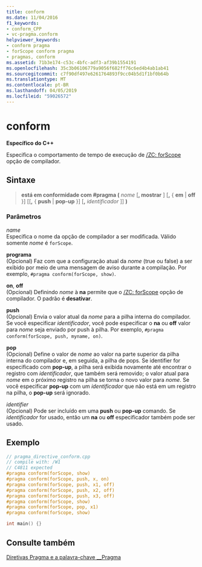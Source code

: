 ```yaml
---
title: conform
ms.date: 11/04/2016
f1_keywords:
- conform_CPP
- vc-pragma.conform
helpviewer_keywords:
- conform pragma
- forScope conform pragma
- pragmas, conform
ms.assetid: 71b3e174-c53c-4bfc-adf3-af39b1554191
ms.openlocfilehash: 35c3b06106779a9056f682ff76c6ed4b4ab1ab41
ms.sourcegitcommit: c7f90df497e6261764893f9cc04b5d1f1bf0b64b
ms.translationtype: MT
ms.contentlocale: pt-BR
ms.lasthandoff: 04/05/2019
ms.locfileid: "59026572"
---
```

# <a name="conform"></a>conform
**Específico do C++**

Especifica o comportamento de tempo de execução de [/ZC: forScope](../build/reference/zc-forscope-force-conformance-in-for-loop-scope.md) opção de compilador.

## <a name="syntax"></a>Sintaxe

> **está em conformidade com #pragma (** *nome* [**, mostrar** ] [**,** { **em** | **off** }] [[**,** { **push** | **pop-up** }] [**,** *identificador* ]] **)**

### <a name="parameters"></a>Parâmetros

*name*<br/>
Especifica o nome da opção de compilador a ser modificada. Válido somente *nome* é `forScope`.

**programa**<br/>
(Opcional) Faz com que a configuração atual da *nome* (true ou false) a ser exibido por meio de uma mensagem de aviso durante a compilação. Por exemplo, `#pragma conform(forScope, show)`.

**on**, **off**<br/>
(Opcional) Definindo *nome* à **na** permite que o [/ZC: forScope](../build/reference/zc-forscope-force-conformance-in-for-loop-scope.md) opção de compilador. O padrão é **desativar**.

**push**<br/>
(Opcional) Envia o valor atual da *nome* para a pilha interna do compilador. Se você especificar *identificador*, você pode especificar o **na** ou **off** valor para *nome* seja enviado por push à pilha. Por exemplo, `#pragma conform(forScope, push, myname, on)`.

**pop**<br/>
(Opcional) Define o valor de *nome* ao valor na parte superior da pilha interna do compilador e, em seguida, a pilha de pops. Se identifier for especificado com **pop-up**, a pilha será exibida novamente até encontrar o registro com *identificador*, que também será removido; o valor atual para *nome* em o próximo registro na pilha se torna o novo valor para *nome*. Se você especificar **pop-up** com um *identificador* que não está em um registro na pilha, o **pop-up** será ignorado.

*identifier*<br/>
(Opcional) Pode ser incluído em uma **push** ou **pop-up** comando. Se *identificador* for usado, então um **na** ou **off** especificador também pode ser usado.

## <a name="example"></a>Exemplo

```cpp
// pragma_directive_conform.cpp
// compile with: /W1
// C4811 expected
#pragma conform(forScope, show)
#pragma conform(forScope, push, x, on)
#pragma conform(forScope, push, x1, off)
#pragma conform(forScope, push, x2, off)
#pragma conform(forScope, push, x3, off)
#pragma conform(forScope, show)
#pragma conform(forScope, pop, x1)
#pragma conform(forScope, show)

int main() {}
```

## <a name="see-also"></a>Consulte também

[Diretivas Pragma e a palavra-chave __Pragma](../preprocessor/pragma-directives-and-the-pragma-keyword.md)